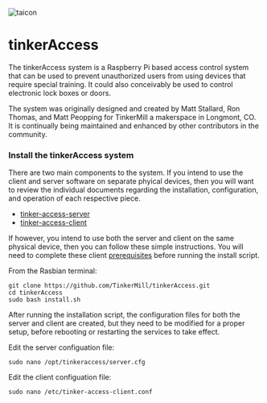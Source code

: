![taicon](/taicon.png)

# tinkerAccess
The tinkerAccess system is a Raspberry Pi based access control system that can be used to prevent unauthorized users from using devices that require special training. It could also conceivably be used to control electronic lock boxes or doors.

The system was originally designed and created by Matt Stallard, Ron Thomas, and Matt Peopping for TinkerMill a makerspace in Longmont, CO. It is continually being maintained and enhanced by other contributors in the community.

### Install the tinkerAccess system

There are two main components to the system. If you intend to use the client and server software on separate phyical devices, then you will want to review the individual documents regarding the installation, configuration, and operation of each respective piece.

- [tinker-access-server](/tinker_access_server/README.md) 
- [tinker-access-client](/tinker_access_client/README.md)

If however, you intend to use both the server and client on the same physical device, then you can follow these simple instructions. You will need to complete these client [prerequisites](/tinker_access_client/docs/prerequisites.md) before running the install script. 

From the Rasbian terminal:

```
git clone https://github.com/TinkerMill/tinkerAccess.git
cd tinkerAccess
sudo bash install.sh
```

After running the installation script, the configuration files for both the server and client are created, but they 
need to be modified for a proper setup, before rebooting or restarting the services to take effect.

Edit the server configuation file:

```
sudo nano /opt/tinkeraccess/server.cfg
```

Edit the client configuation file:

```
sudo nano /etc/tinker-access-client.conf
```
